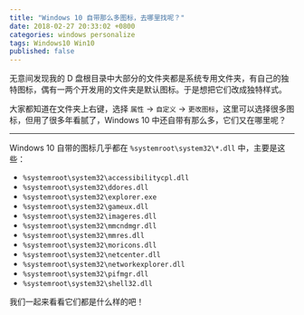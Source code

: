 ```yaml
---
title: "Windows 10 自带那么多图标，去哪里找呢？"
date: 2018-02-27 20:33:02 +0800
categories: windows personalize
tags: Windows10 Win10
published: false
---
```


无意间发现我的 D 盘根目录中大部分的文件夹都是系统专用文件夹，有自己的独特图标，偶有一两个开发用的文件夹是默认图标。于是想把它们改成独特样式。

大家都知道在文件夹上右键，选择 `属性` → `自定义` → `更改图标`，这里可以选择很多图标，但用了很多年看腻了，Windows 10 中还自带有那么多，它们又在哪里呢？

---

Windows 10 自带的图标几乎都在 `%systemroot\system32\*.dll` 中，主要是这些：

- `%systemroot\system32\accessibilitycpl.dll`
- `%systemroot\system32\ddores.dll`
- `%systemroot\system32\explorer.exe`
- `%systemroot\system32\gameux.dll`
- `%systemroot\system32\imageres.dll`
- `%systemroot\system32\mmcndmgr.dll`
- `%systemroot\system32\mmres.dll`
- `%systemroot\system32\moricons.dll`
- `%systemroot\system32\netcenter.dll`
- `%systemroot\system32\networkexplorer.dll`
- `%systemroot\system32\pifmgr.dll`
- `%systemroot\system32\shell32.dll`

我们一起来看看它们都是什么样的吧！
